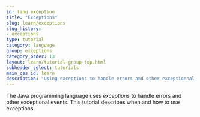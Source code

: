 ```yaml
---
id: lang.exception
title: "Exceptions"
slug: learn/exceptions
slug_history:
- exceptions
type: tutorial
category: language
group: exceptions
category_order: 13
layout: learn/tutorial-group-top.html
subheader_select: tutorials
main_css_id: learn
description: "Using exceptions to handle errors and other exceptionnal events."
---
```


The Java programming language uses _exceptions_ to handle errors and other exceptional events. This tutorial describes when and how to use exceptions.

 
